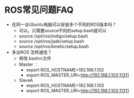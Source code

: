 # ROS常见问题FAQ 
- 在同一台Ubuntu电脑可以安装多个不同的ROS版本吗？
	- 可以。只需要source不同的setup.bash就可以
	- source /opt/ros/indigo/setup.bash
	- source /opt/ros/jade/setup.bash
	- source /opt/ros/kinetic/setup.bash
- 多台ROS 怎样通信？
	- 修改.bashrc文件
	- Master ：
		- export ROS_HOSTNAME=192.168.1.102
		- export ROS_MASTER_URI=http://192.168.1.103:11311
	- SlaveA
		- export ROS_HOSTNAME=192.168.1.103
		- export ROS_MASTER_URI=http://192.168.1.103:11311